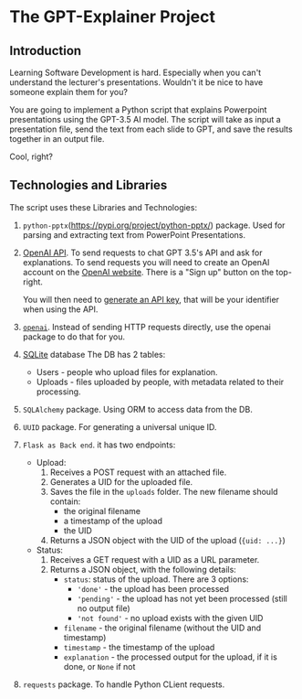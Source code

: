 # The GPT-Explainer Project

## Introduction

Learning Software Development is hard. Especially when you can't understand the lecturer's presentations. Wouldn't it be nice to have someone explain them for you?

You are going to implement a Python script that explains Powerpoint presentations using the GPT-3.5 AI model. The script will take as input a presentation file, send the text from each slide to GPT, and save the results together in an output file.

Cool, right?

## Technologies and Libraries

The script uses these Libraries and Technologies:
1. `python-pptx`(https://pypi.org/project/python-pptx/) package. Used for parsing and extracting text from PowerPoint Presentations.
2. [OpenAI API](#integration-with-openai). To send requests to chat GPT 3.5's API and ask for explanations.
    To send requests you will need to create an OpenAI account on the [OpenAI website](https://platform.openai.com/overview). There is a "Sign up" button on the top-right.

    You will then need to [generate an API key](https://platform.openai.com/account/api-keys), that will be your identifier when using the API.
3. [`openai`](https://pypi.org/project/openai/). Instead of sending HTTP requests directly, use the openai package to do that for you.
4. [SQLite](https://www.sqlitetutorial.net/what-is-sqlite/) database 
    The DB has 2 tables:

    - Users - people who upload files for explanation.
    - Uploads - files uploaded by people, with metadata related to their processing.
5. `SQLAlchemy` package. Using ORM to access data from the DB.
6. `UUID` package. For generating a universal unique ID.
7. `Flask as Back end`. it has two endpoints:

    - Upload:
        1. Receives a POST request with an attached file.
        2. Generates a UID for the uploaded file.
        3. Saves the file in the `uploads` folder. The new filename should contain:
            - the original filename
            - a timestamp of the upload
            - the UID
        4. Returns a JSON object with the UID of the upload (`{uid: ...}`)
    - Status:
        1. Receives a GET request with a UID as a URL parameter.
        2. Returns a JSON object, with the following details:
            - `status`: status of the upload. There are 3 options:
                - `'done'` - the upload has been processed
                - `'pending'` - the upload has not yet been processed (still no output file)
                - `'not found'` - no upload exists with the given UID
            - `filename` - the original filename (without the UID and timestamp)
            - `timestamp` - the timestamp of the upload
            - `explanation` - the processed output for the upload, if it is done, or `None` if not
8. `requests` package. To handle Python CLient requests.
